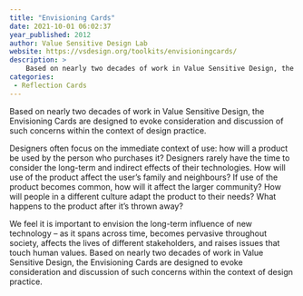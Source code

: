 ```yaml
---
title: "Envisioning Cards"
date: 2021-10-01 06:02:37
year_published: 2012
author: Value Sensitive Design Lab
website: https://vsdesign.org/toolkits/envisioningcards/
description: >
    Based on nearly two decades of work in Value Sensitive Design, the Envisioning Cards are designed to evoke consideration and discussion of such concerns within the context of design practice.
categories:
 - Reflection Cards
---
```


Based on nearly two decades of work in Value Sensitive Design, the Envisioning Cards are designed to evoke consideration and discussion of such concerns within the context of design practice.

Designers often focus on the immediate context of use: how will a product be used by the person who purchases it? Designers rarely have the time to consider the long-term and indirect effects of their technologies. How will use of the product affect the user’s family and neighbours? If use of the product becomes common, how will it affect the larger community? How will people in a different culture adapt the product to their needs? What happens to the product after it’s thrown away?

We feel it is important to envision the long-term influence of new technology – as it spans across time, becomes pervasive throughout society, affects the lives of different stakeholders, and raises issues that touch human values. Based on nearly two decades of work in Value Sensitive Design, the Envisioning Cards are designed to evoke consideration and discussion of such concerns within the context of design practice.

